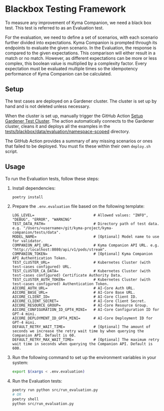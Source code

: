 # Blackbox Testing Framework

To measure any improvement of Kyma Companion, we need a black box test. This test is referred to as an Evaluation test.

For the evaluation, we need to define a set of scenarios, with each scenario further divided into expectations. Kyma Companion is prompted through its endpoints to evaluate the given scenario. In the Evaluation, the response is compared to the given expectations. This comparison will either result in a match or no match. However, as different expectations can be more or less complex, this boolean value is multiplied by a complexity factor. Every expectation must be evaluated multiple times so the idempotency performance of Kyma Companion can be calculated.

## Setup

The test cases are deployed on a Gardener cluster. The cluster is set up by hand and is not deleted unless necessary.

When the cluster is set up, manually trigger the GitHub Action [Setup Gardener Test Cluster](https://github.com/kyma-project/kyma-companion/actions/workflows/setup-test-cluster.yaml).
The action automatically connects to the Gardener cluster, cleans it and deploys all the examples in the [tests/blackbox/data/evaluation/namespace-scoped](../../tests/blackbox/data/evaluation/namespace-scoped) directory.

The GitHub Action provides a summary of any missing scenarios or ones that failed to be deployed. You must fix these within their own `deploy.sh` script.

## Usage

To run the Evaluation tests, follow these steps:

1. Install dependencies:

    ```bash
    poetry install
    ```

2. Prepare the `.env.evaluation` file based on the following template:

    ```
   LOG_LEVEL=                           # Allowed values: "INFO", "DEBUG", "ERROR", "WARNING"
   TEST_DATA_PATH=                      # Directory path of test data. e.g. "/Users/<username>/git/kyma-project/kyma-companion/tests/data".
   MODEL_NAME=                          # [Optional] Model name to use for validator.
   COMPANION_API_URL=                   # Kyma Companion API URL. e.g. "http://localhost:8080/api/v1/pods/stream".
   COMPANION_TOKEN=                     # [Optional] Kyma Companion API Authentication Token.
   TEST_CLUSTER_URL=                    # Kubernetes Cluster (with test-cases configured) URL.
   TEST_CLUSTER_CA_DATA=                # Kubernetes Cluster (with test-cases configured) Certificate Authority Data.
   TEST_CLUSTER_AUTH_TOKEN=             # Kubernetes Cluster (with test-cases configured) Authentication Token.
   AICORE_AUTH_URL=                     # AI-Core Auth URL.
   AICORE_BASE_URL=                     # AI-Core Base URL.
   AICORE_CLIENT_ID=                    # AI-Core Client ID.
   AICORE_CLIENT_SECRET=                # AI-Core Client Secret.
   AICORE_RESOURCE_GROUP=               # AI-Core Resource Group.
   AICORE_CONFIGURATION_ID_GPT4_MINI=   # AI-Core Configuration ID for GPT-4 mini.
   AICORE_DEPLOYMENT_ID_GPT4_MINI=      # AI-Core Deployment ID for GPT-4 mini.
   DEFAULT_RETRY_WAIT_TIME=             # [Optional] The amount of seconds we increase the retry wait time by when querying the Companion API. Default is 60.
   DEFAULT_RETRY_MAX_WAIT_TIME=         # [Optional] The maximum retry wait time in seconds when querying the Companion API. Default is 600.

    ```

3. Run the following command to set up the environment variables in your system:

    ```bash
    export $(xargs < .env.evaluation)
    ```

4. Run the Evaluation tests:

    ```bash
   poetry run python src/run_evaluation.py
   # OR
   poetry shell
   python src/run_evaluation.py
    ```
